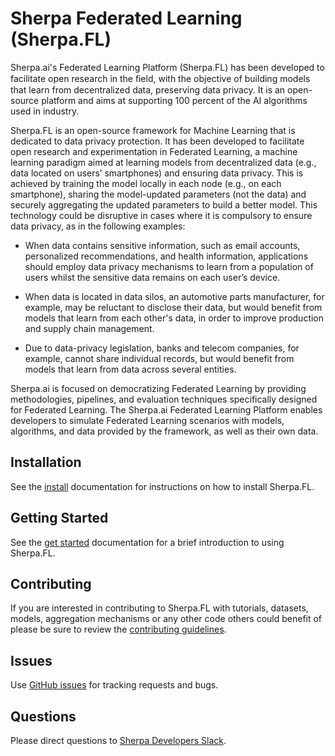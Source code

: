 # Sherpa Federated Learning (Sherpa.FL)

Sherpa.ai's Federated Learning Platform (Sherpa.FL) has been developed to facilitate open research in the ﬁeld, with the objective of building models that learn from decentralized data, preserving data privacy. It is an open-source platform and aims at supporting 100 percent of the AI algorithms used in industry.

Sherpa.FL is an open-source framework for Machine Learning that is dedicated to data privacy protection. It has been developed to facilitate open research and experimentation in Federated Learning, a machine learning paradigm aimed at learning models from decentralized data (e.g., data located on users’ smartphones) and ensuring data privacy. This is achieved by training the model locally in each node (e.g., on each smartphone), sharing the model-updated parameters (not the data) and securely aggregating the updated parameters to build a better model. This technology could be disruptive in cases where it is compulsory to ensure data privacy, as in the following examples:

*    When data contains sensitive information, such as email accounts, personalized recommendations, and health information, applications should employ data privacy mechanisms to learn from a population of users whilst the sensitive data remains on each user’s device.

*    When data is located in data silos, an automotive parts manufacturer, for example, may be reluctant to disclose their data, but would benefit from models that learn from each other's data, in order to improve production and supply chain management.

*    Due to data-privacy legislation, banks and telecom companies, for example, cannot share individual records, but would benefit from models that learn from data across several entities.

Sherpa.ai is focused on democratizing Federated Learning by providing methodologies, pipelines, and evaluation techniques specifically designed for Federated Learning. The Sherpa.ai Federated Learning Platform enables developers to simulate Federated Learning scenarios with models, algorithms, and data provided by the framework, as well as their own data.

## Installation

See the [install](docs/install.md) documentation for instructions on how to install Sherpa.FL.

## Getting Started

See the [get started](docs/get_started.md) documentation for a brief introduction to using Sherpa.FL.

## Contributing

If you are interested in contributing to Sherpa.FL with tutorials, datasets, models, aggregation mechanisms or any other code others could benefit of please be sure to review the [contributing guidelines](CONTRIBUTING.md).

## Issues

Use [GitHub issues](https://github.com/sherpaai/Sherpa.FL/issues) for tracking requests and bugs.

## Questions

Please direct questions to [Sherpa Developers Slack](https://sherpa-developers-invitation.herokuapp.com/).
